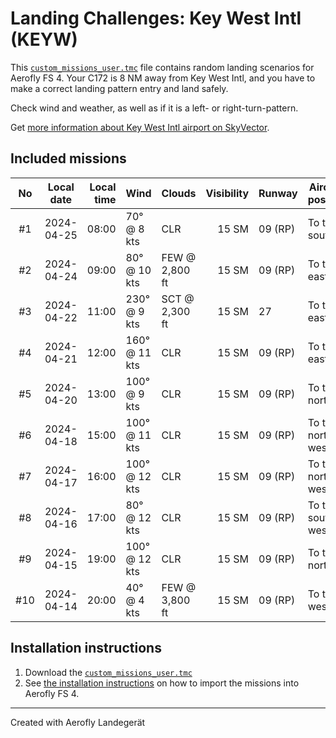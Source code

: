 # Landing Challenges: Key West Intl (KEYW)

This [`custom_missions_user.tmc`](./custom_missions_user.tmc) file contains random landing scenarios for Aerofly FS 4.
Your C172 is 8 NM away from Key West Intl, and you have to make a correct landing pattern entry and land safely.

Check wind and weather, as well as if it is a left- or right-turn-pattern.

Get [more information about Key West Intl airport on SkyVector](https://skyvector.com/airport/KEYW).

## Included missions

| No  | Local date | Local time | Wind          | Clouds          | Visibility | Runway  | Aircraft position |
| :-: | ---------- | ---------: | ------------- | --------------- | ---------: | ------- | ----------------- |
| #1  | 2024-04-25 |      08:00 |  70° @  8 kts | CLR             |      15 SM | 09 (RP) | To the south      |
| #2  | 2024-04-24 |      09:00 |  80° @ 10 kts | FEW @  2,800 ft |      15 SM | 09 (RP) | To the east       |
| #3  | 2024-04-22 |      11:00 | 230° @  9 kts | SCT @  2,300 ft |      15 SM | 27      | To the east       |
| #4  | 2024-04-21 |      12:00 | 160° @ 11 kts | CLR             |      15 SM | 09 (RP) | To the east       |
| #5  | 2024-04-20 |      13:00 | 100° @  9 kts | CLR             |      15 SM | 09 (RP) | To the north      |
| #6  | 2024-04-18 |      15:00 | 100° @ 11 kts | CLR             |      15 SM | 09 (RP) | To the north-west |
| #7  | 2024-04-17 |      16:00 | 100° @ 12 kts | CLR             |      15 SM | 09 (RP) | To the north-west |
| #8  | 2024-04-16 |      17:00 |  80° @ 12 kts | CLR             |      15 SM | 09 (RP) | To the south-west |
| #9  | 2024-04-15 |      19:00 | 100° @ 12 kts | CLR             |      15 SM | 09 (RP) | To the north      |
| #10 | 2024-04-14 |      20:00 |  40° @  4 kts | FEW @  3,800 ft |      15 SM | 09 (RP) | To the west       |

## Installation instructions

1. Download the [`custom_missions_user.tmc`](./custom_missions_user.tmc)
2. See [the installation instructions](https://fboes.github.io/aerofly-missions/docs/generic-installation.html) on how to import the missions into Aerofly FS 4.

---

Created with Aerofly Landegerät
